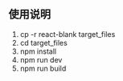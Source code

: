 ## 使用说明

1. cp -r react-blank target_files
2. cd target_files
3. npm install
4. npm run dev
5. npm run build
